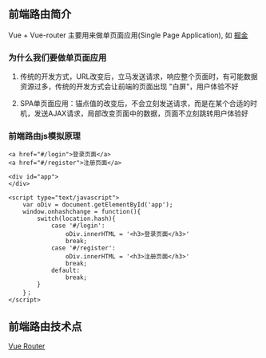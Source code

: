 
## 前端路由简介

Vue + Vue-router 主要用来做单页面应用(Single Page Application), 如 [掘金](https://juejin.im/) 


### 为什么我们要做单页面应用

1. 传统的开发方式，URL改变后，立马发送请求，响应整个页面时，有可能数据资源过多，传统的开发方式会让前端的页面出现 "白屏"，用户体验不好

2. SPA单页面应用：锚点值的改变后，不会立刻发送请求，而是在某个合适的时机，发送AJAX请求，局部改变页面中的数据，页面不立刻跳转用户体验好

### 前端路由js模拟原理

	<a href="#/login">登录页面</a>
	<a href="#/register">注册页面</a>
	
	<div id="app">
	</div>
	
	<script type="text/javascript">
		var oDiv = document.getElementById('app');
		window.onhashchange = function(){
			switch(location.hash){
				case '#/login':
					oDiv.innerHTML = '<h3>登录页面</h3>'
					break;
				case '#/register':
					oDiv.innerHTML = '<h3>注册页面</h3>'
					break;
				default:
					break;
			}
		}；
	</script>
	

## 前端路由技术点

[Vue Router](https://router.vuejs.org/zh/)

